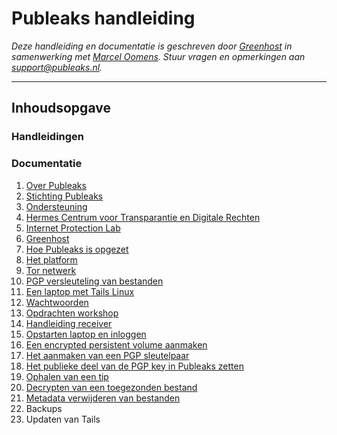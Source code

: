 Publeaks handleiding
=============

*Deze handleiding en documentatie is geschreven door [Greenhost](https://www.greenhost.nl) in samenwerking met [Marcel Oomens](https://www.github.com/marceloomens). Stuur vragen en opmerkingen aan support@publeaks.nl.*

***

## Inhoudsopgave

### Handleidingen



### Documentatie

1. [Over Publeaks](chapter-1.md)
  1. [Stichting Publeaks](chapter-1.md#stichting-publeaks)
  2. [Ondersteuning](chapter-1.md#ondersteuning)
  3. [Hermes Centrum voor Transparantie en Digitale Rechten](chapter-1.md#hermes-centrum-voor-transparantie-en-digitale-rechten)
  4. [Internet Protection Lab](chapter-1.md#internet-protection-lab)
  5. [Greenhost](chapter-1.md#greenhost)
2. [Hoe Publeaks is opgezet](chapter-2.md)
  1. [Het platform](chapter-2.md#het-platform)
  2. [Tor netwerk](chapter-2.md#tor-netwerk)
  3. [PGP versleuteling van bestanden](chapter-2.md#pgp-versleuteling-van-bestanden)
  4. [Een laptop met Tails Linux](chapter-2.md#een-laptop-met-tails-linux)
  5. [Wachtwoorden](chapter-2.md#wachtwoorden)
3. [Opdrachten workshop](chapter-3.md)
4. [Handleiding receiver](chapter-4.md)
  1. [Opstarten laptop en inloggen](chapter-4.md#opstarten-laptop-en-inloggen)
  1. [Een encrypted persistent volume aanmaken](chapter-4.md#een-encrypted-persistent-volume-aanmaken)
  1. [Het aanmaken van een PGP sleutelpaar](chapter-4.md#pgp-versleuteling-van-bestanden)
  1. [Het publieke deel van de PGP key in Publeaks zetten](chapter-4.md#het-publieke-deel-van-de-pgp-key-in-publeaks-zetten)
  1. [Ophalen van een tip](chapter-4.md#ophalen-van-een-tip)
  1. [Decrypten van een toegezonden bestand](chapter-4.md#decrypten-van-een-toegezonden-bestand)
  1. [Metadata verwijderen van bestanden](chapter-4.md#metadata-verwijderen-van-bestanden)
5. Backups
6. Updaten van Tails
